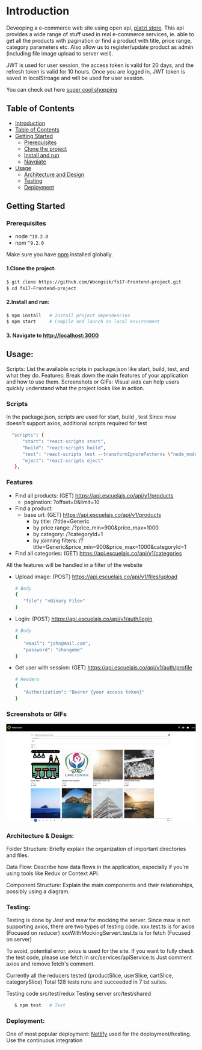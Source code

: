 <a name="intro"></a>
# Introduction
   Deveoping a e-commerce web site using open api, [platzi store](https://fakeapi.platzi.com/).
   This api provides a wide range of stuff used in real e-commerce services,
   ie. able to get all the products with pagination or find a product with title, price range, category parameters etc.
   Also allow us to register/update product as admin (including file image upload to server well). 

   JWT is used for user session, the access token is valid for 20 days, and the refresh token is valid for 10 hours.
   Once you are logged in, JWT token is saved in localStroage and will be used for user session.

   You can check out here [super cool shopping](https://super-cool-shopping.netlify.app)

<a name="table_of_contents"></a>
## Table of Contents
   - [Introduction](#intro)
   - [Table of Contents](#table_of_contents)
   - [Getting Started](#getting_started)
      - [Prerequisites](#prerequisites)
      - [Clone the project](#clone)
      - [Install and run](#install)
      - [Navgiate](#navigate)
   - [Usage](#usage)
      - [Architecture and Design](#architecture_design)
      - [Testing](#testing)
      - [Deployment](#deployment)

<a name="getting_started"></a>
## Getting Started
   <a name="prerequisites"></a>
   ### Prerequisites
   - node `^19.2.0`
   - npm `^9.2.0`

   Make sure you have [npm](https://www.npmjs.com/get-npm) installed globally.

   <a name="clone"></a>
   #### 1.Clone the project:
   ```bash
   $ git clone https://github.com/Woongsik/fs17-Frontend-project.git
   $ cd fs17-Frontend-project
   ```

   <a name="install"></a>
   #### 2.Install and run:

   ```bash
   $ npm install   # Install project dependencies
   $ npm start     # Compile and launch on local environment
   ```

   <a name="navigate"></a>
   #### 3. Navigate to [http://localhost:3000](http://localhost:3000)

<a name="usage"></a>
## Usage:
   Scripts: List the available scripts in package.json like start, build, test, and what they do.
   Features: Break down the main features of your application and how to use them.
   Screenshots or GIFs: Visual aids can help users quickly understand what the project looks like in action.

   ### Scripts
   In the package.json, scripts are used for start, build , test
   Since msw doesn't support axios, additional scripts required for test

   ```bash
     "scripts": {
         "start": "react-scripts start",
         "build": "react-scripts build",
         "test": "react-scripts test --transformIgnorePatterns \"node_modules/(?!@toolz/allow-react)/\" --env=jsdom",
         "eject": "react-scripts eject"
      },
   ```
   ### Features
   - Find all products: (GET) https://api.escuelajs.co/api/v1/products
      - pagination: ?offset=0&limit=10
   - Find a product: 
      - base url: (GET) https://api.escuelajs.co/api/v1/products
         - by title: /?title=Generic
         - by price range: /?price_min=900&price_max=1000
         - by category: /?categoryId=1
         - by joinning filters: /?title=Generic&price_min=900&price_max=1000&categoryId=1
   - Find all categories: (GET) https://api.escuelajs.co/api/v1/categories 

   All the features will be handled in a filter of the website 

   - Upload image: (POST) https://api.escuelajs.co/api/v1/files/upload
      ```bash
      # Body
      {
         "file": "<Binary File>"
      }
      ```
   - Login: (POST) https://api.escuelajs.co/api/v1/auth/login
      ```bash
      # Body
      {
         "email": "john@mail.com",
         "password": "changeme"
      }
      ```
   - Get user with session: (GET) https://api.escuelajs.co/api/v1/auth/profile
      ```bash
      # Headers
      {
         "Authorization": "Bearer {your access token}"
      }
      ```
   ### Screenshots or GIFs
   ![screenshot of the site](<Screenshot.png>)

   <a name="architecture_design"></a>
   ### Architecture & Design:
   Folder Structure: Briefly explain the organization of important directories and files.

   Data Flow: Describe how data flows in the application, especially if you’re using tools like Redux or Context API.

   Component Structure: Explain the main components and their relationships, possibly using a diagram.
   
   <a name="testing"></a>
   ### Testing:   
   Testing is done by _Jest_ and _msw_ for mocking the server.
   Since msw is not supporting axios, there are two types of testing code.
   xxx.test.ts is for axios (Focused on reducer)
   xxxWithMockingServert.test.ts is for fetch (Focused on server)

   To avoid, potential error, axios is used for the site.
   If you want to fully check the test code, please use fetch in src/services/apiService.ts 
   Just comment axios and remove fetch's comment.

   Currently all the reducers tested (productSlice, userSlice, cartSlice, categorySlice)
   Total 128 tests runs and succeeded in 7 tst suites.

   Testing code src/test/redux
   Testing server src/test/shared

   ```bash
      $ npm test   # Test
   ```
   
   <a name="deployment"></a>
   ### Deployment:
   One of most popular deployment: [Netlify](https://www.netlify.com/) used for the deployment/hosting. 
   Use the continuous integration
